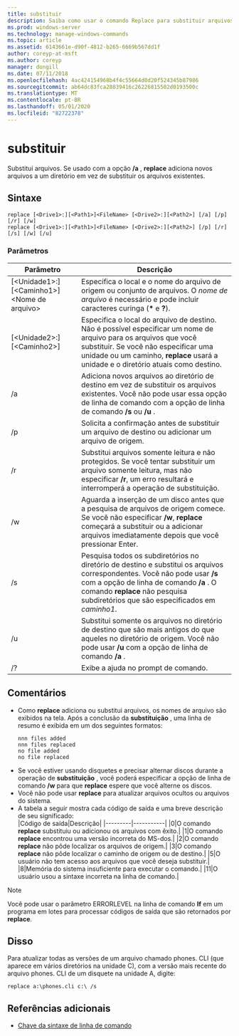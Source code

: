 ```yaml
---
title: substituir
description: Saiba como usar o comando Replace para substituir arquivos.
ms.prod: windows-server
ms.technology: manage-windows-commands
ms.topic: article
ms.assetid: 6143661e-d90f-4812-b265-6669b567dd1f
author: coreyp-at-msft
ms.author: coreyp
manager: dongill
ms.date: 07/11/2018
ms.openlocfilehash: 4ac424154968b4f4c55664d0d20f524345b87986
ms.sourcegitcommit: ab64dc83fca28039416c26226815502d0193500c
ms.translationtype: MT
ms.contentlocale: pt-BR
ms.lasthandoff: 05/01/2020
ms.locfileid: "82722378"
---
```

# <a name="replace"></a>substituir



Substitui arquivos. Se usado com a opção **/a** , **replace** adiciona novos arquivos a um diretório em vez de substituir os arquivos existentes.



## <a name="syntax"></a>Sintaxe

```
replace [<Drive1>:][<Path1>]<FileName> [<Drive2>:][<Path2>] [/a] [/p] [/r] [/w] 
replace [<Drive1>:][<Path1>]<FileName> [<Drive2>:][<Path2>] [/p] [/r] [/s] [/w] [/u] 
```

### <a name="parameters"></a>Parâmetros

|Parâmetro|Descrição|
|---------|-----------|
|[\<Unidade1>:] [\<Caminho1>] \<Nome de arquivo>|Especifica o local e o nome do arquivo de origem ou conjunto de arquivos. O *nome de arquivo* é necessário e pode incluir caracteres curinga (**&#42;** e **?**).|
|[\<Unidade2>:] [\<Caminho2>]|Especifica o local do arquivo de destino. Não é possível especificar um nome de arquivo para os arquivos que você substituir. Se você não especificar uma unidade ou um caminho, **replace** usará a unidade e o diretório atuais como destino.|
|/a|Adiciona novos arquivos ao diretório de destino em vez de substituir os arquivos existentes. Você não pode usar essa opção de linha de comando com a opção de linha de comando **/s** ou **/u** .|
|/p|Solicita a confirmação antes de substituir um arquivo de destino ou adicionar um arquivo de origem.|
|/r|Substitui arquivos somente leitura e não protegidos. Se você tentar substituir um arquivo somente leitura, mas não especificar **/r**, um erro resultará e interromperá a operação de substituição.|
|/w|Aguarda a inserção de um disco antes que a pesquisa de arquivos de origem comece. Se você não especificar **/w**, **replace** começará a substituir ou a adicionar arquivos imediatamente depois que você pressionar Enter.|
|/s|Pesquisa todos os subdiretórios no diretório de destino e substitui os arquivos correspondentes. Você não pode usar **/s** com a opção de linha de comando **/a** . O comando **replace** não pesquisa subdiretórios que são especificados em *caminho1*.|
|/u|Substitui somente os arquivos no diretório de destino que são mais antigos do que aqueles no diretório de origem. Você não pode usar **/u** com a opção de linha de comando **/a** .|
|/?|Exibe a ajuda no prompt de comando.|

## <a name="remarks"></a>Comentários

- Como **replace** adiciona ou substitui arquivos, os nomes de arquivo são exibidos na tela. Após a conclusão da **substituição** , uma linha de resumo é exibida em um dos seguintes formatos:  
  ```
  nnn files added
  nnn files replaced
  no file added
  no file replaced
  ```  
- Se você estiver usando disquetes e precisar alternar discos durante a operação de **substituição** , você poderá especificar a opção de linha de comando **/w** para que **replace** espere que você alterne os discos.
- Você não pode usar **replace** para atualizar arquivos ocultos ou arquivos do sistema.
- A tabela a seguir mostra cada código de saída e uma breve descrição de seu significado:  
  |Código de saída|Descrição|
  |---------|-----------|
  |0|O comando **replace** substituiu ou adicionou os arquivos com êxito.|
  |1|O comando **replace** encontrou uma versão incorreta do MS-dos.|
  |2|O comando **replace** não pôde localizar os arquivos de origem.|
  |3|O comando **replace** não pôde localizar o caminho de origem ou de destino.|
  |5|O usuário não tem acesso aos arquivos que você deseja substituir.|
  |8|Memória do sistema insuficiente para executar o comando.|
  |11|O usuário usou a sintaxe incorreta na linha de comando.|

> [!NOTE]
> Você pode usar o parâmetro ERRORLEVEL na linha de comando **If** em um programa em lotes para processar códigos de saída que são retornados por **replace**.

## <a name="examples"></a><a name="BKMK_examples"></a>Disso

Para atualizar todas as versões de um arquivo chamado phones. CLI (que aparece em vários diretórios na unidade C), com a versão mais recente do arquivo phones. CLI de um disquete na unidade A, digite:

`replace a:\phones.cli c:\ /s`

## <a name="additional-references"></a>Referências adicionais

- [Chave da sintaxe de linha de comando](command-line-syntax-key.md)